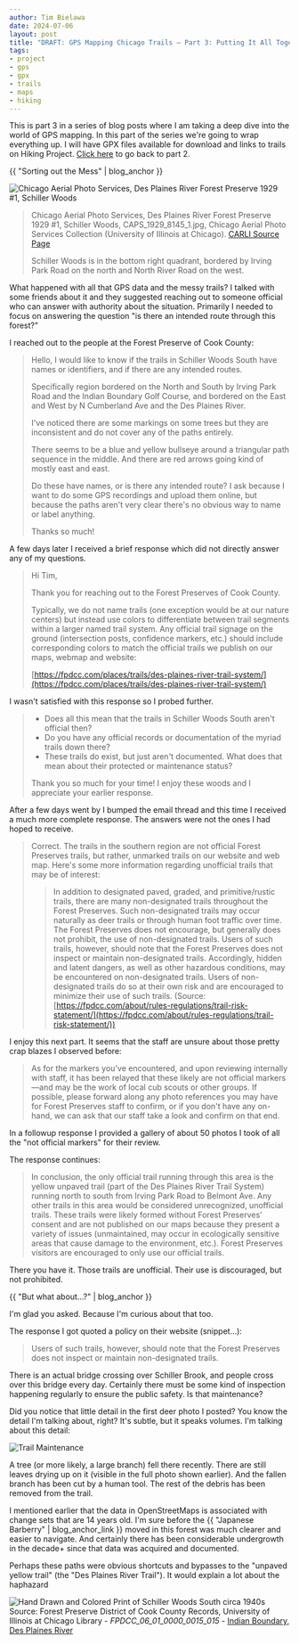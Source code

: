 ```yaml
---
author: Tim Bielawa
date: 2024-07-06
layout: post
title: "DRAFT: GPS Mapping Chicago Trails — Part 3: Putting It All Together"
tags:
- project
- gps
- gpx
- trails
- maps
- hiking
---
```


This is part 3 in a series of blog posts where I am taking a deep dive into the
world of GPS mapping. In this part of the series we're going to wrap everything
up. I will have GPX files available for download and links to trails on Hiking
Project. [Click
here](/2024/07/04/gps-mapping-chicago-trails-part-2-software.html) to go back to
part 2.


{{ "Sorting out the Mess" | blog_anchor }}

![Chicago Aerial Photo Services, Des Plaines River Forest Preserve 1929 #1,
Schiller Woods](/assets/images/CAPS_1929_8145_1-cropped.png "Chicago Aerial Photo Services, Des Plaines River Forest Preserve 1929 #1, Schiller Woods")

> Chicago Aerial Photo Services, Des Plaines River Forest Preserve 1929 #1,
Schiller Woods, CAPS_1929_8145_1.jpg, Chicago Aerial Photo Services Collection
(University of Illinois at Chicago). [CARLI Source
Page](https://collections.carli.illinois.edu/digital/collection/uic_caps/id/3/rec/1)
>
> Schiller Woods is in the bottom right quadrant, bordered by Irving Park Road
> on the north and North River Road on the west.


What happened with all that GPS data and the messy trails? I talked with some
friends about it and they suggested reaching out to someone official who can
answer with authority about the situation. Primarily I needed to focus on
answering the question "is there an intended route through this forest?"


I reached out to the people at the Forest Preserve of Cook County:

>  Hello, I would like to know if the trails in Schiller Woods South have names
>  or identifiers, and if there are any intended routes.
>
> Specifically region bordered on the North and South by Irving Park Road and
> the Indian Boundary Golf Course, and bordered on the East and West by N
> Cumberland Ave and the Des Plaines River.
>
> I've noticed there are some markings on some trees but they are inconsistent
> and do not cover any of the paths entirely.
>
> There seems to be a blue and yellow bullseye around a triangular path sequence
> in the middle. And there are red arrows going kind of mostly east and east.
>
> Do these have names, or is there any intended route? I ask because I want to
> do some GPS recordings and upload them online, but because the paths aren't
> very clear there's no obvious way to name or label anything.
>
> Thanks so much!

A few days later I received a brief response which did not directly answer any
of my questions.

>  Hi Tim,
>
> Thank you for reaching out to the Forest Preserves of Cook County.
>
> Typically, we do not name trails (one exception would be at our nature
> centers) but instead use colors to differentiate between trail segments within
> a larger named trail system. Any official trail signage on the ground
> (intersection posts, confidence markers, etc.) should include corresponding
> colors to match the official trails we publish on our maps, webmap and
> website:
>
> [https://fpdcc.com/places/trails/des-plaines-river-trail-system/](https://fpdcc.com/places/trails/des-plaines-river-trail-system/)

I wasn't satisfied with this response so I probed further.

> * Does all this mean that the trails in Schiller Woods South aren't official then?
> * Do you have any official records or documentation of the myriad trails down there?
> * These trails do exist, but just aren't documented. What does that mean about their protected or maintenance status?
>
> Thank you so much for your time! I enjoy these woods and I appreciate your earlier response.

After a few days went by I bumped the email thread and this time I received a
much more complete response. The answers were not the ones I had hoped to
receive.

> Correct. The trails in the southern region are not official Forest Preserves
> trails, but rather, unmarked trails on our website and web map. Here's some
> more information regarding unofficial trails that may be of interest:
> 
> > In addition to designated paved, graded, and primitive/rustic trails, there
> > are many non-designated trails throughout the Forest Preserves. Such
> > non-designated trails may occur naturally as deer trails or through human
> > foot traffic over time. The Forest Preserves does not encourage, but
> > generally does not prohibit, the use of non-designated trails. Users of such
> > trails, however, should note that the Forest Preserves does not inspect or
> > maintain non-designated trails. Accordingly, hidden and latent dangers, as
> > well as other hazardous conditions, may be encountered on non-designated
> > trails. Users of non-designated trails do so at their own risk and are
> > encouraged to minimize their use of such trails. (Source:
> > [https://fpdcc.com/about/rules-regulations/trail-risk-statement/](https://fpdcc.com/about/rules-regulations/trail-risk-statement/))

I enjoy this next part. It seems that the staff are unsure about those pretty
crap blazes I observed before:

> As for the markers you've encountered, and upon reviewing internally with
> staff, it has been relayed that these likely are not official markers—and may
> be the work of local cub scouts or other groups. If possible, please forward
> along any photo references you may have for Forest Preserves staff to confirm,
> or if you don't have any on-hand, we can ask that our staff take a look and
> confirm on that end.

In a followup response I provided a gallery of about 50 photos I took of all the
"not official markers" for their review.

The response continues:

> In conclusion, the only official trail running through this area is the yellow
> unpaved trail (part of the Des Plaines River Trail System) running north to
> south from Irving Park Road to Belmont Ave. Any other trails in this area
> would be considered unrecognized, unofficial trails.  These trails were likely
> formed without Forest Preserves’ consent and are not published on our maps
> because they present a variety of issues (unmaintained, may occur in
> ecologically sensitive areas that cause damage to the environment, etc.).
> Forest Preserves visitors are encouraged to only use our official trails.

There you have it. Those trails are unofficial. Their use is discouraged, but
not prohibited.

{{ "But what about...?" | blog_anchor }}

I'm glad you asked. Because I'm curious about that too.

The response I got quoted a policy on their website (snippet...):

> Users of such trails, however, should note that the Forest Preserves does not
> inspect or maintain non-designated trails.

There is an actual bridge crossing over Schiller Brook, and people cross over
this bridge every day. Certainly there must be some kind of inspection happening
regularly to ensure the public safety. Is that maintenance?

Did you notice that little detail in the first deer photo I posted? You know the
detail I'm talking about, right? It's subtle, but it speaks volumes. I'm talking
about this detail:

![Trail Maintenance](/assets/images/sws-oh-dear-small-detail.jpg "Trail Maintenance")

A tree (or more likely, a large branch) fell there recently. There are still
leaves drying up on it (visible in the full photo shown earlier). And the fallen
branch has been cut by a human tool. The rest of the debris has been removed
from the trail.

I mentioned earlier that the data in OpenStreetMaps is associated with change
sets that are 14 years old. I'm sure before the {{ "Japanese Barberry" |
blog_anchor_link }} moved in this forest was much clearer and easier to
navigate. And certainly there has been considerable undergrowth in the decade+
since that data was acquired and documented.

Perhaps these paths were obvious shortcuts and bypasses to the "unpaved yellow
trail" (the "Des Plaines River Trail"). It would explain a lot about the
haphazard 



![Hand Drawn and Colored Print of Schiller Woods South circa
1940s](/assets/images/indian-boundary-div-sheet-18.jpg "Hand Drawn and Colored Print
of Schiller Woods South circa 1940s")
Source: Forest Preserve District of Cook County Records, University of Illinois at Chicago Library - *FPDCC_06_01_0000_0015_015* - [Indian Boundary, Des Plaines River](https://explore.chicagocollections.org/image/uic/65/2s13/)

